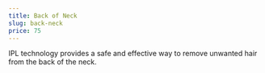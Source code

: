 ```yaml
---
title: Back of Neck
slug: back-neck
price: 75
---
```


IPL technology provides a safe and effective way to remove unwanted hair from the back of the neck.
